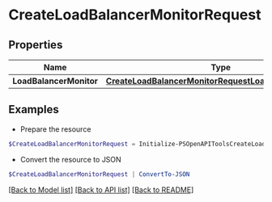 # CreateLoadBalancerMonitorRequest
## Properties

Name | Type | Description | Notes
------------ | ------------- | ------------- | -------------
**LoadBalancerMonitor** | [**CreateLoadBalancerMonitorRequestLoadBalancerMonitor**](CreateLoadBalancerMonitorRequestLoadBalancerMonitor.md) |  | [optional] 

## Examples

- Prepare the resource
```powershell
$CreateLoadBalancerMonitorRequest = Initialize-PSOpenAPIToolsCreateLoadBalancerMonitorRequest  -LoadBalancerMonitor null
```

- Convert the resource to JSON
```powershell
$CreateLoadBalancerMonitorRequest | ConvertTo-JSON
```

[[Back to Model list]](../README.md#documentation-for-models) [[Back to API list]](../README.md#documentation-for-api-endpoints) [[Back to README]](../README.md)

